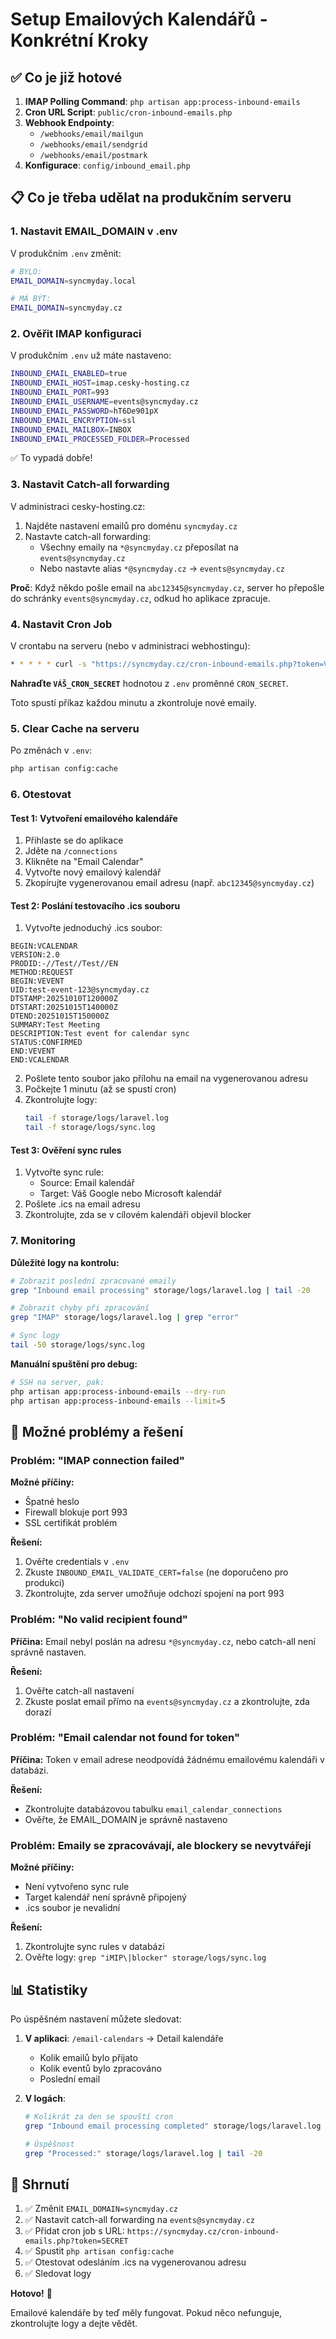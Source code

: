 # Setup Emailových Kalendářů - Konkrétní Kroky

## ✅ Co je již hotové

1. **IMAP Polling Command**: `php artisan app:process-inbound-emails`
2. **Cron URL Script**: `public/cron-inbound-emails.php`
3. **Webhook Endpointy**:
   - `/webhooks/email/mailgun`
   - `/webhooks/email/sendgrid`
   - `/webhooks/email/postmark`
4. **Konfigurace**: `config/inbound_email.php`

## 📋 Co je třeba udělat na produkčním serveru

### 1. Nastavit EMAIL_DOMAIN v .env

V produkčním `.env` změnit:

```bash
# BYLO:
EMAIL_DOMAIN=syncmyday.local

# MÁ BÝT:
EMAIL_DOMAIN=syncmyday.cz
```

### 2. Ověřit IMAP konfiguraci

V produkčním `.env` už máte nastaveno:

```bash
INBOUND_EMAIL_ENABLED=true
INBOUND_EMAIL_HOST=imap.cesky-hosting.cz
INBOUND_EMAIL_PORT=993
INBOUND_EMAIL_USERNAME=events@syncmyday.cz
INBOUND_EMAIL_PASSWORD=hT6De901pX
INBOUND_EMAIL_ENCRYPTION=ssl
INBOUND_EMAIL_MAILBOX=INBOX
INBOUND_EMAIL_PROCESSED_FOLDER=Processed
```

✅ To vypadá dobře!

### 3. Nastavit Catch-all forwarding

V administraci cesky-hosting.cz:

1. Najděte nastavení emailů pro doménu `syncmyday.cz`
2. Nastavte catch-all forwarding:
   - Všechny emaily na `*@syncmyday.cz` přeposílat na `events@syncmyday.cz`
   - Nebo nastavte alias `*@syncmyday.cz` → `events@syncmyday.cz`

**Proč**: Když někdo pošle email na `abc12345@syncmyday.cz`, server ho přepošle do schránky `events@syncmyday.cz`, odkud ho aplikace zpracuje.

### 4. Nastavit Cron Job

V crontabu na serveru (nebo v administraci webhostingu):

```bash
* * * * * curl -s "https://syncmyday.cz/cron-inbound-emails.php?token=VÁŠ_CRON_SECRET" > /dev/null 2>&1
```

**Nahraďte `VÁŠ_CRON_SECRET`** hodnotou z `.env` proměnné `CRON_SECRET`.

Toto spustí příkaz každou minutu a zkontroluje nové emaily.

### 5. Clear Cache na serveru

Po změnách v `.env`:

```bash
php artisan config:cache
```

### 6. Otestovat

#### Test 1: Vytvoření emailového kalendáře

1. Přihlaste se do aplikace
2. Jděte na `/connections`
3. Klikněte na "Email Calendar"
4. Vytvořte nový emailový kalendář
5. Zkopírujte vygenerovanou email adresu (např. `abc12345@syncmyday.cz`)

#### Test 2: Poslání testovacího .ics souboru

1. Vytvořte jednoduchý .ics soubor:

```ics
BEGIN:VCALENDAR
VERSION:2.0
PRODID:-//Test//Test//EN
METHOD:REQUEST
BEGIN:VEVENT
UID:test-event-123@syncmyday.cz
DTSTAMP:20251010T120000Z
DTSTART:20251015T140000Z
DTEND:20251015T150000Z
SUMMARY:Test Meeting
DESCRIPTION:Test event for calendar sync
STATUS:CONFIRMED
END:VEVENT
END:VCALENDAR
```

2. Pošlete tento soubor jako přílohu na email na vygenerovanou adresu
3. Počkejte 1 minutu (až se spustí cron)
4. Zkontrolujte logy:
   ```bash
   tail -f storage/logs/laravel.log
   tail -f storage/logs/sync.log
   ```

#### Test 3: Ověření sync rules

1. Vytvořte sync rule:
   - Source: Email kalendář
   - Target: Váš Google nebo Microsoft kalendář
2. Pošlete .ics na email adresu
3. Zkontrolujte, zda se v cílovém kalendáři objevil blocker

### 7. Monitoring

**Důležité logy na kontrolu:**

```bash
# Zobrazit poslední zpracované emaily
grep "Inbound email processing" storage/logs/laravel.log | tail -20

# Zobrazit chyby při zpracování
grep "IMAP" storage/logs/laravel.log | grep "error"

# Sync logy
tail -50 storage/logs/sync.log
```

**Manuální spuštění pro debug:**

```bash
# SSH na server, pak:
php artisan app:process-inbound-emails --dry-run
php artisan app:process-inbound-emails --limit=5
```

## 🔧 Možné problémy a řešení

### Problém: "IMAP connection failed"

**Možné příčiny:**

- Špatné heslo
- Firewall blokuje port 993
- SSL certifikát problém

**Řešení:**

1. Ověřte credentials v `.env`
2. Zkuste `INBOUND_EMAIL_VALIDATE_CERT=false` (ne doporučeno pro produkci)
3. Zkontrolujte, zda server umožňuje odchozí spojení na port 993

### Problém: "No valid recipient found"

**Příčina:** Email nebyl poslán na adresu `*@syncmyday.cz`, nebo catch-all není správně nastaven.

**Řešení:**

1. Ověřte catch-all nastavení
2. Zkuste poslat email přímo na `events@syncmyday.cz` a zkontrolujte, zda dorazí

### Problém: "Email calendar not found for token"

**Příčina:** Token v email adrese neodpovídá žádnému emailovému kalendáři v databázi.

**Řešení:**

- Zkontrolujte databázovou tabulku `email_calendar_connections`
- Ověřte, že EMAIL_DOMAIN je správně nastaveno

### Problém: Emaily se zpracovávají, ale blockery se nevytvářejí

**Možné příčiny:**

- Není vytvořeno sync rule
- Target kalendář není správně připojený
- .ics soubor je nevalidní

**Řešení:**

1. Zkontrolujte sync rules v databázi
2. Ověřte logy: `grep "iMIP\|blocker" storage/logs/sync.log`

## 📊 Statistiky

Po úspěšném nastavení můžete sledovat:

1. **V aplikaci**: `/email-calendars` → Detail kalendáře

   - Kolik emailů bylo přijato
   - Kolik eventů bylo zpracováno
   - Poslední email

2. **V logách**:

   ```bash
   # Kolikrát za den se spouští cron
   grep "Inbound email processing completed" storage/logs/laravel.log | grep "$(date +%Y-%m-%d)" | wc -l

   # Úspěšnost
   grep "Processed:" storage/logs/laravel.log | tail -20
   ```

## 🎯 Shrnutí

1. ✅ Změnit `EMAIL_DOMAIN=syncmyday.cz`
2. ✅ Nastavit catch-all forwarding na `events@syncmyday.cz`
3. ✅ Přidat cron job s URL: `https://syncmyday.cz/cron-inbound-emails.php?token=SECRET`
4. ✅ Spustit `php artisan config:cache`
5. ✅ Otestovat odesláním .ics na vygenerovanou adresu
6. ✅ Sledovat logy

**Hotovo!** 🎉

Emailové kalendáře by teď měly fungovat. Pokud něco nefunguje, zkontrolujte logy a dejte vědět.
